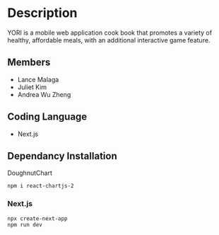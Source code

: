# Description
YORI is a mobile web application cook book that promotes a variety of healthy, affordable meals, with an additional interactive game feature.

## Members
- Lance Malaga
- Juliet Kim
- Andrea Wu Zheng

## Coding Language
- Next.js

## Dependancy Installation
DoughnutChart
```
npm i react-chartjs-2
```

### Next.js
```
npx create-next-app
npm run dev
```
